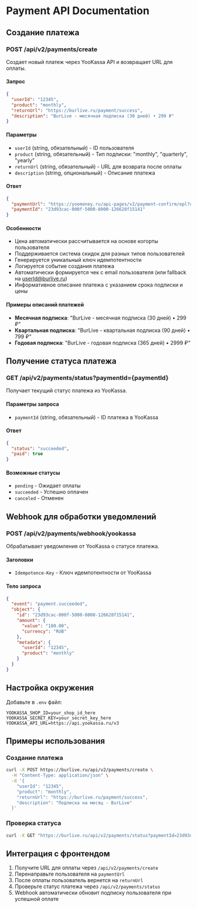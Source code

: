 # Payment API Documentation

## Создание платежа

### POST /api/v2/payments/create

Создает новый платеж через YooKassa API и возвращает URL для оплаты.

#### Запрос

```json
{
  "userId": "12345",
  "product": "monthly",
  "returnUrl": "https://burlive.ru/payment/success",
  "description": "BurLive - месячная подписка (30 дней) • 299 ₽"
}
```

#### Параметры

- `userId` (string, обязательный) - ID пользователя
- `product` (string, обязательный) - Тип подписки: "monthly", "quarterly", "yearly"
- `returnUrl` (string, обязательный) - URL для возврата после оплаты
- `description` (string, опциональный) - Описание платежа

#### Ответ

```json
{
  "paymentUrl": "https://yoomoney.ru/api-pages/v2/payment-confirm/epl?orderId=23d93cac-000f-5000-8000-126628f15141",
  "paymentId": "23d93cac-000f-5000-8000-126628f15141"
}
```

#### Особенности

- Цена автоматически рассчитывается на основе когорты пользователя
- Поддерживается система скидок для разных типов пользователей
- Генерируется уникальный ключ идемпотентности
- Логируется событие создания платежа
- Автоматически формируется чек с email пользователя (или fallback на userId@burlive.ru)
- Информативное описание платежа с указанием срока подписки и цены

#### Примеры описаний платежей

- **Месячная подписка**: "BurLive - месячная подписка (30 дней) • 299 ₽"
- **Квартальная подписка**: "BurLive - квартальная подписка (90 дней) • 799 ₽"  
- **Годовая подписка**: "BurLive - годовая подписка (365 дней) • 2999 ₽"

## Получение статуса платежа

### GET /api/v2/payments/status?paymentId={paymentId}

Получает текущий статус платежа из YooKassa.

#### Параметры запроса

- `paymentId` (string, обязательный) - ID платежа в YooKassa

#### Ответ

```json
{
  "status": "succeeded",
  "paid": true
}
```

#### Возможные статусы

- `pending` - Ожидает оплаты
- `succeeded` - Успешно оплачен
- `canceled` - Отменен

## Webhook для обработки уведомлений

### POST /api/v2/payments/webhook/yookassa

Обрабатывает уведомления от YooKassa о статусе платежа.

#### Заголовки

- `Idempotence-Key` - Ключ идемпотентности от YooKassa

#### Тело запроса

```json
{
  "event": "payment.succeeded",
  "object": {
    "id": "23d93cac-000f-5000-8000-126628f15141",
    "amount": {
      "value": "100.00",
      "currency": "RUB"
    },
    "metadata": {
      "userId": "12345",
      "product": "monthly"
    }
  }
}
```

## Настройка окружения

Добавьте в `.env` файл:

```env
YOOKASSA_SHOP_ID=your_shop_id_here
YOOKASSA_SECRET_KEY=your_secret_key_here
YOOKASSA_API_URL=https://api.yookassa.ru/v3
```

## Примеры использования

### Создание платежа

```bash
curl -X POST https://burlive.ru/api/v2/payments/create \
  -H "Content-Type: application/json" \
  -d '{
    "userId": "12345",
    "product": "monthly",
    "returnUrl": "https://burlive.ru/payment/success",
    "description": "Подписка на месяц - BurLive"
  }'
```

### Проверка статуса

```bash
curl -X GET "https://burlive.ru/api/v2/payments/status?paymentId=23d93cac-000f-5000-8000-126628f15141"
```

## Интеграция с фронтендом

1. Получите URL для оплаты через `/api/v2/payments/create`
2. Перенаправьте пользователя на `paymentUrl`
3. После оплаты пользователь вернется на `returnUrl`
4. Проверьте статус платежа через `/api/v2/payments/status`
5. Webhook автоматически обновит подписку пользователя при успешной оплате
